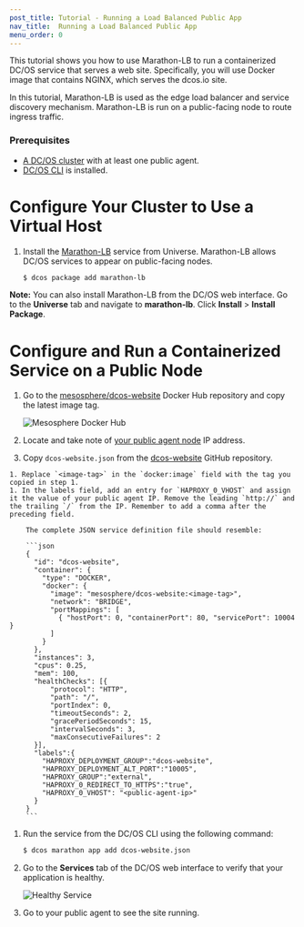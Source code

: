 ```yaml
---
post_title: Tutorial - Running a Load Balanced Public App
nav_title:  Running a Load Balanced Public App
menu_order: 0 
---
```


This tutorial shows you how to use Marathon-LB to run a containerized DC/OS service that serves a web site. Specifically, you will use Docker image that contains NGINX, which serves the dcos.io site.

In this tutorial, Marathon-LB is used as the edge load balancer and service discovery mechanism. Marathon-LB is run on a public-facing node to route ingress traffic. 

### Prerequisites
- [A DC/OS cluster](/docs/1.9/administration/installing/) with at least one public agent.
- [DC/OS CLI](/docs/1.9/usage/cli/install/) is installed.

# Configure Your Cluster to Use a Virtual Host

1. Install the [Marathon-LB](/docs/1.9/usage/service-discovery/marathon-lb/) service from Universe. Marathon-LB allows DC/OS services to appear on public-facing nodes.

    ```bash
    $ dcos package add marathon-lb
    ```

**Note:** You can also install Marathon-LB from the DC/OS web interface. Go to the **Universe** tab and navigate to **marathon-lb**. Click **Install** > **Install Package**.

# Configure and Run a Containerized Service on a Public Node

1.  Go to the [mesosphere/dcos-website](https://hub.docker.com/r/mesosphere/dcos-website/tags/) Docker Hub repository and copy the latest image tag.

    ![Mesosphere Docker Hub](/docs/1.9/usage/tutorials/img/dockerhub.png)

1.  Locate and take note of [your public agent node](/docs/1.9/administration/locate-public-agent/) IP address.
1.   Copy `dcos-website.json` from the [dcos-website](https://github.com/dcos/dcos-website/blob/develop/dcos-website.json) GitHub repository.
 
    1. Replace `<image-tag>` in the `docker:image` field with the tag you copied in step 1.
    1. In the labels field, add an entry for `HAPROXY_0_VHOST` and assign it the value of your public agent IP. Remove the leading `http://` and the trailing `/` from the IP. Remember to add a comma after the preceding field.

        The complete JSON service definition file should resemble:
        
        ```json
        {
          "id": "dcos-website",
          "container": {
            "type": "DOCKER",
            "docker": {
              "image": "mesosphere/dcos-website:<image-tag>",
              "network": "BRIDGE",
              "portMappings": [
                { "hostPort": 0, "containerPort": 80, "servicePort": 10004 }
              ]
            }
          },
          "instances": 3,
          "cpus": 0.25,
          "mem": 100,
          "healthChecks": [{
              "protocol": "HTTP",
              "path": "/",
              "portIndex": 0,
              "timeoutSeconds": 2,
              "gracePeriodSeconds": 15,
              "intervalSeconds": 3,
              "maxConsecutiveFailures": 2
          }],
          "labels":{
            "HAPROXY_DEPLOYMENT_GROUP":"dcos-website",
            "HAPROXY_DEPLOYMENT_ALT_PORT":"10005",
            "HAPROXY_GROUP":"external",
            "HAPROXY_0_REDIRECT_TO_HTTPS":"true",
            "HAPROXY_0_VHOST": "<public-agent-ip>"
          }
        }
        ```

1.  Run the service from the DC/OS CLI using the following command:
    
    ```bash
    $ dcos marathon app add dcos-website.json
    ```

1.  Go to the **Services** tab of the DC/OS web interface to verify that your application is healthy.

    ![Healthy Service](/docs/1.9/usage/tutorials/img/healthy-dcos-website.png)

1.  Go to your public agent to see the site running.
